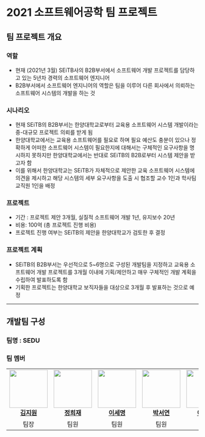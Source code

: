 # 2021 소프트웨어공학 팀 프로젝트

## 팀 프로젝트 개요

### 역할
- 현재 (2021년 3월) SEiTB사의 B2B부서에서 소프트웨어 개발 프로젝트를 담당하고 있는 5년차 경력의 소프트웨어 엔지니어
- B2B부서에서 소프트웨어 엔지니어의 역할은 팀을 이루어 다른 회사에서 의뢰하는 소프트웨어 시스템의 개발을 하는 것

### 시나리오
- 현재 SEiTB의 B2B부서는 한양대학교로부터 교육용 소프트웨어 시스템 개발이라는 중-대규모 프로젝트 의뢰를 받게 됨
- 한양대학교에서는 교육용 소프트웨어를 필요로 하며 필요 예산도 충분이 있으나 정확하게 어떠한 소프트웨어 시스템이 필요한지에 대해서는 구체적인 요구사항을 명시하지 못하지만 한양대학교에서는 반대로 SEiTB의 B2B로부터 시스템 제안을 받고자 함
- 이를 위해서 한양대학교는 SEiTB가 자체적으로 제안한 교육 소프트웨어 시스템에 의견을 제시하고 해당 시스템의 세부 요구사항을 도출 시 협조할 교수 1인과 학사팀 교직원 1인을 배정

### 프로젝트
- 기간 : 프로젝트 제안 3개월, 실질적 소프트웨어 개발 1년, 유지보수 20년
- 비용: 100억 (총 프로젝트 진행 비용)
- 프로젝트 진행 여부는 SEiTB의 제안을 한양대학교가 검토한 후 결정

### 프로젝트 계획

- SEiTB의 B2B부서는 우선적으로 5~6명으로 구성된 개발팀을 지정하고 
 교육용 소프트웨어 개발 프로젝트를 3개월 이내에 기획/제안하고 매우 구체적인 개발 계획을 수립하여 발표하도록 함
- 기획한 프로젝트는 한양대학교 보직자들을 대상으로 3개월 후 발표하는 것으로 예정

---

## 개발팀 구성

### 팀명 : SEDU

### 팀 멤버

<table>
    <tr align="center">
        <td style="min-width: 100px;">
            <a href="https://github.com/kl529">
              <img src="https://github.com/kl529.png" width="100">
              <br />
              <b> 김지원 </b>
            </a>
        </td>
        <td style="min-width: 100px;">
            <a href="https://github.com/Hee-Jae">
              <img src="https://github.com/Hee-Jae.png" width="100">
              <br />
              <b> 정희재 </b>
            </a>
        </td>
        <td style="min-width: 100px;">
            <a href="https://github.com/3people">
              <img src="https://github.com/3people.png" width="100">
              <br />
              <b> 이세명 </b>
            </a>
        </td>
        <td style="min-width: 100px;">
            <a href="https://github.com/nsa32752">
              <img src="https://github.com/nsa32752.png" width="100">
              <br />
              <b> 박서연 </b>
            </a>
        </td>
        <td style="min-width: 100px;">
            <a href="https://github.com/inzeong">
              <img src="https://github.com/inzeong.png" width="100">
              <br />
              <b> 이정인 </b>
            </a>
        </td>
    </tr>
    <tr align="center">
        <td>
            팀장
        </td>
        <td>
            팀원
        </td>
        <td>
            팀원
        </td>
        <td>
            팀원
        </td>
        <td>
            팀원
        </td>
    </tr>
</table>